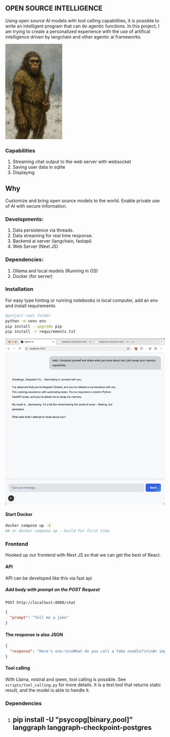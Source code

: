 ## OPEN SOURCE INTELLIGENCE ##
Using open source AI models with tool calling capabilities, it is possible to write an intelligent program that can do agentic functions. In this project, I am trying to create a personalized experience with the use of artifical intelligence driven by langchain and other agentic ai frameworks.

<img src="yeti.png" alt="Yeti is a mythical mountain creature that several people have reported sightings, looks like human and more intelligent" height="300" width="180">  

### Capabilities
1. Streaming chat output to the web server with websocket
2. Saving user data in sqlite
3. Displaying

## Why ##
Customize and bring open source models to the world. Enable private use of AI with secure information.

### Developments:
1. Data persistence via threads.
2. Data streaming for real time response.
3. Backend ai server (langchain, fastapi)
4. Web Server (Next JS)

### Dependencies:
1. Ollama and local models (Running in OS)
2. Docker (for server)

### Installation 
For easy type hinting or running notebooks in local computer, add an env and install requirements
```bash
#project root folder
python -m venv env
pip install --upgrade pip
pip install -r requirements.txt
```
![Screenshot](image-1.png)

#### Start Docker 
```bash
docker compose up -d
## or docker compose up --build for first time
```

### Frontend
Hooked up our frontend with Next JS so that we can get the best of React.

#### API
API can be developed like this via fast api
##### Add body with prompt on the POST Request
```txt
POST http://localhost:8000/chat
```

```json
{
  "prompt": "Tell me a joke"
}
```
#### The response is also JSON
```json
{
  "response": "Here's one:\n\nWhat do you call a fake noodle?\n\nAn impasta.\n\n(I hope that made your day!) Do want to hear another? I have plenty of them! :) )"
}
```

#### Tool calling
With Llama, mistral and qwen, tool calling is possible. See ```scripts/tool_calling.py``` for more details. It is a test tool that returns static result, and the model is able to handle it.

### Dependencies
1. ## pip install -U "psycopg[binary,pool]" langgraph langgraph-checkpoint-postgres ##